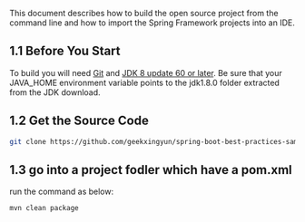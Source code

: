 This document describes how to build the open source project from the command line and how to import the Spring Framework projects into an IDE.

## 1.1 Before You Start

To build you will need [Git](https://help.github.com/set-up-git-redirect) and [JDK 8 update 60 or later](https://www.oracle.com/technetwork/java/javase/downloads/index.html). Be sure that your JAVA_HOME environment variable points to the jdk1.8.0 folder extracted from the JDK download.

## 1.2 Get the Source Code

```bash
git clone https://github.com/geekxingyun/spring-boot-best-practices-sample.git
```

## 1.3 go into a project fodler which have a pom.xml

run the command as below:
```bash
mvn clean package
```

